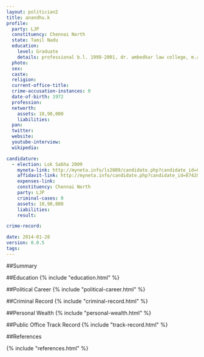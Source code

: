 ```yaml
---
layout: politician2
title: anandhu.k
profile: 
  party: LJP
  constituency: Chennai North
  state: Tamil Nadu
  education: 
    level: Graduate
    details: professional b.l. 1998-2001, dr. ambedkar law college, m.a. 1995-97, pachaiyappa's college, b.a 1992-95, rkm vivekananda college, university of madras
  photo: 
  sex: 
  caste: 
  religion: 
  current-office-title: 
  crime-accusation-instances: 0
  date-of-birth: 1972
  profession: 
  networth: 
    assets: 10,90,000
    liabilities: 
  pan: 
  twitter: 
  website: 
  youtube-interview: 
  wikipedia: 

candidature: 
  - election: Lok Sabha 2009
    myneta-link: http://myneta.info/ls2009/candidate.php?candidate_id=8742
    affidavit-link: http://myneta.info/candidate.php?candidate_id=8742&scan=original
    expenses-link: 
    constituency: Chennai North 
    party: LJP
    criminal-cases: 0
    assets: 10,90,000
    liabilities: 
    result:  

crime-record: 

date: 2014-01-28
version: 0.0.5
tags: 
---
```

##Summary


##Education
{% include "education.html" %}


##Political Career
{% include "political-career.html" %}


##Criminal Record
{% include "criminal-record.html" %}


##Personal Wealth
{% include "personal-wealth.html" %}


##Public Office Track Record
{% include "track-record.html" %}


##References


{% include "references.html" %}
